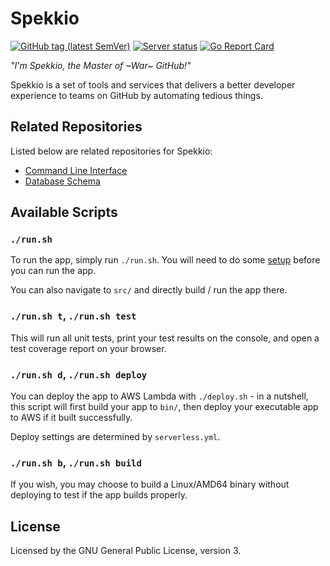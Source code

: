 # Spekkio
[![GitHub tag (latest SemVer)](https://img.shields.io/github/v/tag/spekkio-bot/spekkio?label=latest)](https://github.com/spekkio-bot/spekkio/tags)
[![Server status](https://img.shields.io/website?down_color=red&down_message=offline&label=server&up_message=online&url=https%3A%2F%2Fjunha.netlify.com)](https://5ila6fw37k.execute-api.us-west-1.amazonaws.com/api)
[![Go Report Card](https://goreportcard.com/badge/github.com/spekkio-bot/spekkio)](https://goreportcard.com/report/github.com/spekkio-bot/spekkio)

*"I'm Spekkio, the Master of ~War~ GitHub!"*

Spekkio is a set of tools and services that delivers a better developer experience to teams on GitHub by automating tedious things.

## Related Repositories

Listed below are related repositories for Spekkio:
- [Command Line Interface](https://github.com/spekkio-bot/spekkio-cli)
- [Database Schema](https://github.com/spekkio-bot/spekkio-dbschema)

## Available Scripts

### `./run.sh`

To run the app, simply run `./run.sh`. You will need to do some [setup](https://github.com/spekkio-bot/spekkio/blob/master/src/README.md#first-time-setup) before you can run the app.

You can also navigate to `src/` and directly build / run the app there.

### `./run.sh t`, `./run.sh test`

This will run all unit tests, print your test results on the console, and open a test coverage report on your browser.

### `./run.sh d`, `./run.sh deploy`

You can deploy the app to AWS Lambda with `./deploy.sh` - in a nutshell, this script will first build your app to `bin/`, then deploy your executable app to AWS if it built successfully.

Deploy settings are determined by `serverless.yml`.

### `./run.sh b`, `./run.sh build`

If you wish, you may choose to build a Linux/AMD64 binary without deploying to test if the app builds properly.

## License

Licensed by the GNU General Public License, version 3.
